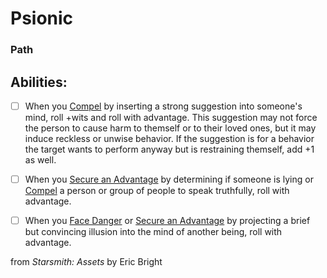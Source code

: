 # Psionic
### Path


## Abilities:


- [ ] When you [Compel](Moves/Adventure/Compel) by inserting a strong suggestion into someone&#x27;s mind, roll +wits and roll with advantage. This suggestion may not force the person to cause harm to themself or to their loved ones, but it may induce reckless or unwise behavior. If the suggestion is for a behavior the target wants to perform anyway but is restraining themself, add +1 as well.

- [ ] When you [Secure an Advantage](Moves/Adventure/Secure_an_Advantage) by determining if someone is lying or [Compel](Moves/Adventure/Compel) a person or group of people to speak truthfully, roll with advantage.

- [ ] When you [Face Danger](Moves/Adventure/Face_Danger) or [Secure an Advantage](Moves/Adventure/Secure_an_Advantage) by projecting a brief but convincing illusion into the mind of another being, roll with advantage.



from *Starsmith: Assets* by Eric Bright